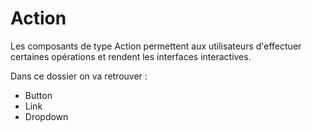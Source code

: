 # Action

Les composants de type Action permettent aux utilisateurs d'effectuer certaines opérations et rendent les interfaces interactives.

Dans ce dossier on va retrouver :

-   Button
-   Link
-   Dropdown
